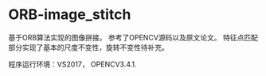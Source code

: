 # ORB-image_stitch
基于ORB算法实现的图像拼接。
参考了OPENCV源码以及原文论文。 
特征点匹配部分实现了基本的尺度不变性，旋转不变性待补充。

程序运行环境：VS2017， OPENCV3.4.1.
